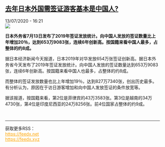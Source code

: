 <!--1594652213000-->
[去年日本外国需签证游客基本是中国人?](http://www.rfi.fr//cn/%E4%BA%9A%E6%B4%B2/20200713-%E5%8E%BB%E5%B9%B4%E6%97%A5%E6%9C%AC%E5%A4%96%E5%9B%BD%E9%9C%80%E7%AD%BE%E8%AF%81%E6%B8%B8%E5%AE%A2%E5%9F%BA%E6%9C%AC%E6%98%AF%E4%B8%AD%E5%9B%BD%E4%BA%BA)
------

<div>13/07/2020 - 16:21</div><img src="https://s.rfi.fr/media/display/9492ddc6-0ee9-11ea-8a52-005056bfe576/w:310/p:16x9/JAPAN-CHERRYBLOSSOMS.JPG"><p><strong>日本外务省7月13日发布了2019年签证发放统计。向中国人发放的签证数量比上年增加20％，达到653万9083张，连续6年创新高。按国籍来看中国人最多，占整体的约8成。</strong></p><div class="t-content__body u-clearfix"><div class="m-interstitial"></div><p>据日本经济新闻今天报道，日本2019年对华发放654万张签证创新高。据日本外务省今天发布了2019年签证发放统计。向中国人发放的签证数量达到653万9083张，连续6年创新高。按国籍来看中国人也最多，占整体的约8成。</p><p>而整体的签证发放数量也比上年增加19％，达到827万7340张，创出历史最多。有分析认为，原因在于访日游客增加和向中国人发放签证的条件放宽等。</p><p>据该报道，按国籍来看，第2位是菲律宾的43万3583张。第3位是越南的34万4730张，第4位是印度尼西亚的24万8256张。前4位国家占整体的约9成。</p><div class="o-self-promo o-self-promo--nl o-self-promo--hidden" data-selfpromo-newsletter></div><div class="o-self-promo o-self-promo--app o-self-promo--hidden" data-selfpromo-app></div></div><br><hr><div>获取更多RSS：<br><a href="https://feedx.net" style="color:orange" target="_blank">https://feedx.net</a> <br><a href="https://feedx.xyz" style="color:orange" target="_blank">https://feedx.xyz</a><br></div>
